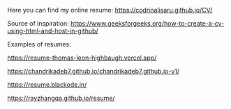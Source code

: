 Here you can find my online resume: https://codrinalisaru.github.io/CV/

Source of inspiration: https://www.geeksforgeeks.org/how-to-create-a-cv-using-html-and-host-in-github/

Examples of resumes:

https://resume-thomas-leon-highbaugh.vercel.app/

https://chandrikadeb7.github.io/chandrikadeb7.github.io-v1/

https://resume.blackode.in/

https://rayzhangqa.github.io/resume/
